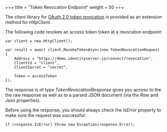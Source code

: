 +++
title = "Token Revocation Endpoint"
weight = 50
+++

The client library for [OAuth 2.0 token
revocation](https://tools.ietf.org/html/rfc7009) is provided as an
extension method for *HttpClient*.

The following code revokes an access token token at a revocation
endpoint:

```
var client = new HttpClient();

var result = await client.RevokeTokenAsync(new TokenRevocationRequest
{
    Address = "https://demo.identityserver.io/connect/revocation",
    ClientId = "client",
    ClientSecret = "secret",

    Token = accessToken
});
```

The response is of type *TokenRevocationResponse* gives you access to
the the raw response as well as to a parsed JSON document (via the *Raw*
and *Json* properties).

Before using the response, you should always check the *IsError*
property to make sure the request was successful:

```
if (response.IsError) throw new Exception(response.Error);
```
